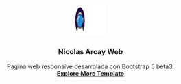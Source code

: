 <p align="center">
  <a href="https://www.nicolasarcay.com/">
    <img src=" ./img/logo-nicolas-arcay.png.webp" alt="Nicolas Arcay Logo" width="72" height="72">
  </a>
</p>

<h3 align="center">Nicolas Arcay Web</h3>

<p align="center">
  Pagina web responsive desarrolada con Bootstrap 5 beta3.
  <br>
  <a href="https://www.nicolasarcay.com"><strong>Explore More Template</strong></a>
  <br>
  <br>
</p>